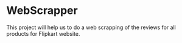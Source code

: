 # WebScrapper
This project will help us to do a web scrapping of the reviews for all products for Flipkart website. 
